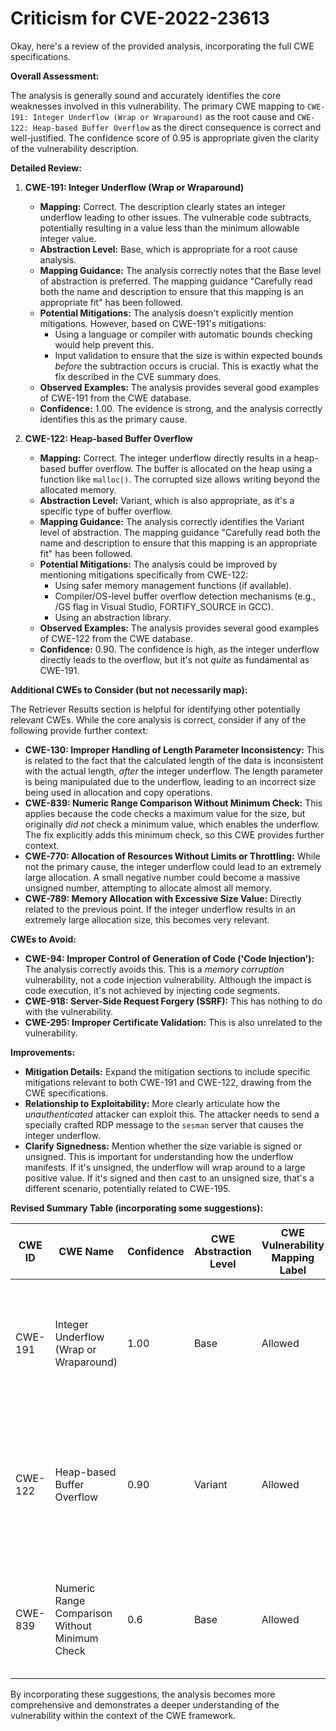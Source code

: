# Criticism for CVE-2022-23613

Okay, here's a review of the provided analysis, incorporating the full CWE specifications.

**Overall Assessment:**

The analysis is generally sound and accurately identifies the core weaknesses involved in this vulnerability. The primary CWE mapping to `CWE-191: Integer Underflow (Wrap or Wraparound)` as the root cause and `CWE-122: Heap-based Buffer Overflow` as the direct consequence is correct and well-justified. The confidence score of 0.95 is appropriate given the clarity of the vulnerability description.

**Detailed Review:**

1.  **CWE-191: Integer Underflow (Wrap or Wraparound)**

    *   **Mapping:**  Correct. The description clearly states an integer underflow leading to other issues. The vulnerable code subtracts, potentially resulting in a value less than the minimum allowable integer value.
    *   **Abstraction Level:** Base, which is appropriate for a root cause analysis.
    *   **Mapping Guidance:** The analysis correctly notes that the Base level of abstraction is preferred. The mapping guidance "Carefully read both the name and description to ensure that this mapping is an appropriate fit" has been followed.
    *   **Potential Mitigations:** The analysis doesn't explicitly mention mitigations.  However, based on CWE-191's mitigations:
        *   Using a language or compiler with automatic bounds checking would help prevent this.
        *   Input validation to ensure that the size is within expected bounds *before* the subtraction occurs is crucial. This is exactly what the fix described in the CVE summary does.
    *   **Observed Examples:** The analysis provides several good examples of CWE-191 from the CWE database.
    *   **Confidence:** 1.00. The evidence is strong, and the analysis correctly identifies this as the primary cause.

2.  **CWE-122: Heap-based Buffer Overflow**

    *   **Mapping:** Correct. The integer underflow directly results in a heap-based buffer overflow. The buffer is allocated on the heap using a function like `malloc()`. The corrupted size allows writing beyond the allocated memory.
    *   **Abstraction Level:** Variant, which is also appropriate, as it's a specific type of buffer overflow.
    *   **Mapping Guidance:** The analysis correctly identifies the Variant level of abstraction. The mapping guidance "Carefully read both the name and description to ensure that this mapping is an appropriate fit" has been followed.
    *   **Potential Mitigations:** The analysis could be improved by mentioning mitigations specifically from CWE-122:
        *   Using safer memory management functions (if available).
        *   Compiler/OS-level buffer overflow detection mechanisms (e.g., /GS flag in Visual Studio, FORTIFY\_SOURCE in GCC).
        *   Using an abstraction library.
    *   **Observed Examples:** The analysis provides several good examples of CWE-122 from the CWE database.
    *   **Confidence:** 0.90. The confidence is high, as the integer underflow directly leads to the overflow, but it's not *quite* as fundamental as CWE-191.

**Additional CWEs to Consider (but not necessarily map):**

The Retriever Results section is helpful for identifying other potentially relevant CWEs. While the core analysis is correct, consider if any of the following provide further context:

*   **CWE-130: Improper Handling of Length Parameter Inconsistency:**  This is related to the fact that the calculated length of the data is inconsistent with the actual length, *after* the integer underflow. The length parameter is being manipulated due to the underflow, leading to an incorrect size being used in allocation and copy operations.
*   **CWE-839: Numeric Range Comparison Without Minimum Check:** This applies because the code checks a maximum value for the size, but originally *did not* check a minimum value, which enables the underflow. The fix explicitly adds this minimum check, so this CWE provides further context.
*   **CWE-770: Allocation of Resources Without Limits or Throttling:**  While not the primary cause, the integer underflow could lead to an extremely large allocation.  A small negative number could become a massive unsigned number, attempting to allocate almost all memory.
*   **CWE-789: Memory Allocation with Excessive Size Value:** Directly related to the previous point. If the integer underflow results in an extremely large allocation size, this becomes very relevant.

**CWEs to Avoid:**

*   **CWE-94: Improper Control of Generation of Code ('Code Injection'):** The analysis correctly avoids this.  This is a *memory corruption* vulnerability, not a code injection vulnerability.  Although the impact is code execution, it's not achieved by injecting code segments.
*   **CWE-918: Server-Side Request Forgery (SSRF):** This has nothing to do with the vulnerability.
*   **CWE-295: Improper Certificate Validation:** This is also unrelated to the vulnerability.

**Improvements:**

*   **Mitigation Details:** Expand the mitigation sections to include specific mitigations relevant to both CWE-191 and CWE-122, drawing from the CWE specifications.
*   **Relationship to Exploitability:** More clearly articulate how the *unauthenticated* attacker can exploit this. The attacker needs to send a specially crafted RDP message to the `sesman` server that causes the integer underflow.
*   **Clarify Signedness:** Mention whether the size variable is signed or unsigned. This is important for understanding how the underflow manifests. If it's unsigned, the underflow will wrap around to a large positive value. If it's signed and then cast to an unsigned size, that's a different scenario, potentially related to CWE-195.

**Revised Summary Table (incorporating some suggestions):**

| CWE ID  | CWE Name  | Confidence | CWE Abstraction Level | CWE Vulnerability Mapping Label | CWE-Vulnerability Mapping Notes |
|---|---|---|---|---|---|
| CWE-191 | Integer Underflow (Wrap or Wraparound) | 1.00 | Base | Allowed | Primary CWE: The root cause is an integer underflow when validating the size of incoming data. |
| CWE-122 | Heap-based Buffer Overflow | 0.90 | Variant | Allowed | Secondary CWE: The integer underflow leads to an incorrect buffer size, resulting in a heap overflow during data processing. |
| CWE-839 | Numeric Range Comparison Without Minimum Check | 0.6 | Base | Allowed | Contributory CWE: The original code lacked a minimum size check, enabling the integer underflow. |

By incorporating these suggestions, the analysis becomes more comprehensive and demonstrates a deeper understanding of the vulnerability within the context of the CWE framework.